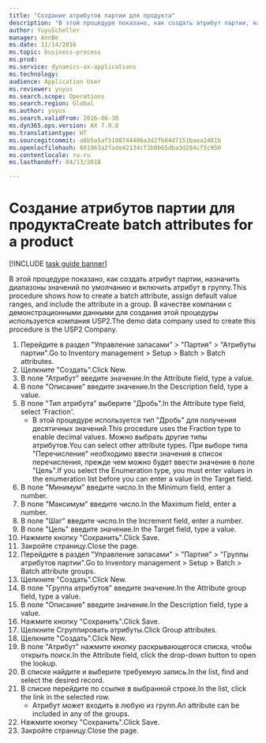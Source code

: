 ```yaml
--- 
title: "Создание атрибутов партии для продукта"
description: "В этой процедуре показано, как создать атрибут партии, назначить диапазоны значений по умолчанию и включить атрибут в группу."
author: YuyuScheller
manager: AnnBe
ms.date: 11/14/2016
ms.topic: business-process
ms.prod: 
ms.service: dynamics-ax-applications
ms.technology: 
audience: Application User
ms.reviewer: yuyus
ms.search.scope: Operations
ms.search.region: Global
ms.author: yuyus
ms.search.validFrom: 2016-06-30
ms.dyn365.ops.version: AX 7.0.0
ms.translationtype: HT
ms.sourcegitcommit: a8b5a5af5108744406a3d2fb84d7151baea2481b
ms.openlocfilehash: 601963a2fade42134cf3b0b65dba3d284cf5c950
ms.contentlocale: ru-ru
ms.lasthandoff: 04/13/2018

---
```

# <a name="create-batch-attributes-for-a-product"></a><span data-ttu-id="6568a-103">Создание атрибутов партии для продукта</span><span class="sxs-lookup"><span data-stu-id="6568a-103">Create batch attributes for a product</span></span>

[!INCLUDE [task guide banner](../../includes/task-guide-banner.md)]

<span data-ttu-id="6568a-104">В этой процедуре показано, как создать атрибут партии, назначить диапазоны значений по умолчанию и включить атрибут в группу.</span><span class="sxs-lookup"><span data-stu-id="6568a-104">This procedure shows how to create a batch attribute, assign default value ranges, and include the attribute in a group.</span></span> <span data-ttu-id="6568a-105">В качестве компании с демонстрационными данными для создания этой процедуры используется компания USP2.</span><span class="sxs-lookup"><span data-stu-id="6568a-105">The demo data company used to create this procedure is the USP2 Company.</span></span>

1. <span data-ttu-id="6568a-106">Перейдите в раздел "Управление запасами" > "Партия" > "Атрибуты партии".</span><span class="sxs-lookup"><span data-stu-id="6568a-106">Go to Inventory management > Setup > Batch > Batch attributes.</span></span>
2. <span data-ttu-id="6568a-107">Щелкните "Создать".</span><span class="sxs-lookup"><span data-stu-id="6568a-107">Click New.</span></span>
3. <span data-ttu-id="6568a-108">В поле "Атрибут" введите значение.</span><span class="sxs-lookup"><span data-stu-id="6568a-108">In the Attribute field, type a value.</span></span>
4. <span data-ttu-id="6568a-109">В поле "Описание" введите значение.</span><span class="sxs-lookup"><span data-stu-id="6568a-109">In the Description field, type a value.</span></span>
5. <span data-ttu-id="6568a-110">В поле "Тип атрибута" выберите "Дробь".</span><span class="sxs-lookup"><span data-stu-id="6568a-110">In the Attribute type field, select 'Fraction'.</span></span>
    * <span data-ttu-id="6568a-111">В этой процедуре используется тип "Дробь" для получения десятичных значений.</span><span class="sxs-lookup"><span data-stu-id="6568a-111">This procedure uses the Fraction type to enable decimal values.</span></span> <span data-ttu-id="6568a-112">Можно выбрать другие типы атрибутов.</span><span class="sxs-lookup"><span data-stu-id="6568a-112">You can select other attribute types.</span></span> <span data-ttu-id="6568a-113">При выборе типа "Перечисление" необходимо ввести значения в список перечисления, прежде чем можно будет ввести значение в поле "Цель".</span><span class="sxs-lookup"><span data-stu-id="6568a-113">If you select the Enumeration type, you must enter values in the enumeration list before you can enter a value in the Target field.</span></span>  
6. <span data-ttu-id="6568a-114">В поле "Минимум" введите число.</span><span class="sxs-lookup"><span data-stu-id="6568a-114">In the Minimum field, enter a number.</span></span>
7. <span data-ttu-id="6568a-115">В поле "Максимум" введите число.</span><span class="sxs-lookup"><span data-stu-id="6568a-115">In the Maximum field, enter a number.</span></span>
8. <span data-ttu-id="6568a-116">В поле "Шаг" введите число.</span><span class="sxs-lookup"><span data-stu-id="6568a-116">In the Increment field, enter a number.</span></span>
9. <span data-ttu-id="6568a-117">В поле "Цель" введите значение.</span><span class="sxs-lookup"><span data-stu-id="6568a-117">In the Target field, type a value.</span></span>
10. <span data-ttu-id="6568a-118">Нажмите кнопку "Сохранить".</span><span class="sxs-lookup"><span data-stu-id="6568a-118">Click Save.</span></span>
11. <span data-ttu-id="6568a-119">Закройте страницу.</span><span class="sxs-lookup"><span data-stu-id="6568a-119">Close the page.</span></span>
12. <span data-ttu-id="6568a-120">Перейдите в раздел "Управление запасами" > "Партия" > "Группы атрибутов партии".</span><span class="sxs-lookup"><span data-stu-id="6568a-120">Go to Inventory management > Setup > Batch > Batch attribute groups.</span></span>
13. <span data-ttu-id="6568a-121">Щелкните "Создать".</span><span class="sxs-lookup"><span data-stu-id="6568a-121">Click New.</span></span>
14. <span data-ttu-id="6568a-122">В поле "Группа атрибутов" введите значение.</span><span class="sxs-lookup"><span data-stu-id="6568a-122">In the Attribute group field, type a value.</span></span>
15. <span data-ttu-id="6568a-123">В поле "Описание" введите значение.</span><span class="sxs-lookup"><span data-stu-id="6568a-123">In the Description field, type a value.</span></span>
16. <span data-ttu-id="6568a-124">Нажмите кнопку "Сохранить".</span><span class="sxs-lookup"><span data-stu-id="6568a-124">Click Save.</span></span>
17. <span data-ttu-id="6568a-125">Щелкните Сгруппировать атрибуты.</span><span class="sxs-lookup"><span data-stu-id="6568a-125">Click Group attributes.</span></span>
18. <span data-ttu-id="6568a-126">Щелкните "Создать".</span><span class="sxs-lookup"><span data-stu-id="6568a-126">Click New.</span></span>
19. <span data-ttu-id="6568a-127">В поле "Атрибут" нажмите кнопку раскрывающегося списка, чтобы открыть поиск.</span><span class="sxs-lookup"><span data-stu-id="6568a-127">In the Attribute field, click the drop-down button to open the lookup.</span></span>
20. <span data-ttu-id="6568a-128">В списке найдите и выберите требуемую запись.</span><span class="sxs-lookup"><span data-stu-id="6568a-128">In the list, find and select the desired record.</span></span>
21. <span data-ttu-id="6568a-129">В списке перейдите по ссылке в выбранной строке.</span><span class="sxs-lookup"><span data-stu-id="6568a-129">In the list, click the link in the selected row.</span></span>
    * <span data-ttu-id="6568a-130">Атрибут может входить в любую из групп.</span><span class="sxs-lookup"><span data-stu-id="6568a-130">An attribute can be included in any of the groups.</span></span>  
22. <span data-ttu-id="6568a-131">Нажмите кнопку "Сохранить".</span><span class="sxs-lookup"><span data-stu-id="6568a-131">Click Save.</span></span>
23. <span data-ttu-id="6568a-132">Закройте страницу.</span><span class="sxs-lookup"><span data-stu-id="6568a-132">Close the page.</span></span>


